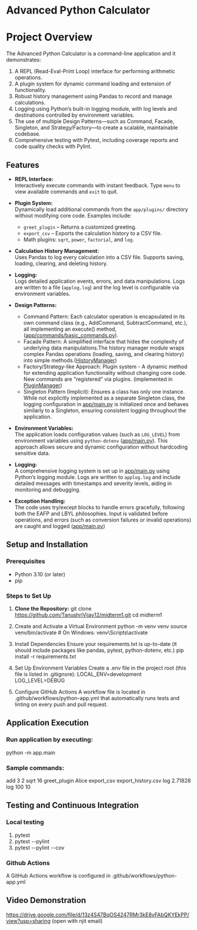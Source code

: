 # Advanced Python Calculator

# Project Overview
The Advanced Python Calculator is a command-line application and it demonstrates:

1. A REPL (Read-Eval-Print Loop) interface for performing arithmetic operations.
2. A plugin system for dynamic command loading and extension of functionality.
3. Robust history management using Pandas to record and manage calculations.
4. Logging using Python’s built-in logging module, with log levels and destinations controlled by environment variables.
5. The use of multiple Design Patterns—such as Command, Facade, Singleton, and Strategy/Factory—to create a scalable, maintainable codebase.
6. Comprehensive testing with Pytest, including coverage reports and code quality checks with Pylint.

## Features
- **REPL Interface:**  
  Interactively execute commands with instant feedback. Type `menu` to view available commands and `exit` to quit.
  
- **Plugin System:**  
  Dynamically load additional commands from the `app/plugins/` directory without modifying core code. Examples include:
  - `greet_plugin` – Returns a customized greeting.
  - `export_csv` – Exports the calculation history to a CSV file.
  - Math plugins: `sqrt`, `power`, `factorial`, and `log`.

- **Calculation History Management:**  
  Uses Pandas to log every calculation into a CSV file. Supports saving, loading, clearing, and deleting history.

- **Logging:**  
  Logs detailed application events, errors, and data manipulations. Logs are written to a file (`applog.log`) and the log level is configurable via environment variables.

- **Design Patterns:**  
    - Command Pattern: Each calculator operation is encapsulated in its own command class (e.g., AddCommand, SubtractCommand, etc.), all implementing an execute() method, ([app/commands/basic_commands.py](https://github.com/TanushriVijay12/midterm1/blob/master/app/commands/basic_commands.py)). 
    - Facade Pattern: A simplified interface that hides the complexity of underlying data manipulations.The history manager module wraps complex Pandas operations (loading, saving, and clearing history) into simple methods.([HistoryManager](https://github.com/TanushriVijay12/midterm1/blob/master/app/history_manager.py)) 
    - Factory/Strategy-like Approach: Plugin system - A dynamic method for extending application functionality without changing core code. New commands are "registered" via plugins. (implemented in [PluginManager](https://github.com/TanushriVijay12/midterm1/blob/master/app/plugin_manager.py))
    - Singleton Pattern (Implicit): Ensures a class has only one instance. While not explicitly implemented as a separate Singleton class, the logging configuration in [app/main.py](https://github.com/TanushriVijay12/midterm1/blob/master/app/main.py) is initialized once and behaves similarly to a Singleton, ensuring consistent logging throughout the application.

- **Environment Variables:**  
  The application loads configuration values (such as `LOG_LEVEL`) from environment variables using `python-dotenv` ([app/main.py](https://github.com/TanushriVijay12/midterm1/blob/master/app/main.py)). This approach allows secure and dynamic configuration without hardcoding sensitive data.

- **Logging:**  
  A comprehensive logging system is set up in [app/main.py](https://github.com/TanushriVijay12/midterm1/blob/master/app/main.py) using Python’s logging module. Logs are written to `applog.log` and include detailed messages with timestamps and severity levels, aiding in monitoring and debugging.

- **Exception Handling:**  
  The code uses try/except blocks to handle errors gracefully, following both the EAFP and LBYL philosophies. Input is validated before operations, and errors (such as conversion failures or invalid operations) are caught and logged ([app/main.py](https://github.com/TanushriVijay12/midterm1/blob/master/app/main.py))


## Setup and Installation

### Prerequisites
- Python 3.10 (or later)
- pip

### Steps to Set Up
1. **Clone the Repository:**
    git clone https://github.com/TanushriVijay12/midterm1.git
    cd midterm1
2. Create and Activate a Virtual Environment
    python -m venv venv
    source venv/bin/activate   # On Windows: venv\Scripts\activate
3. Install Dependencies
     Ensure your requirements.txt is up-to-date (it should include packages like pandas, pytest, python-dotenv, etc.)
    pip install -r requirements.txt
4. Set Up Environment Variables
    Create a .env file in the project root (this file is listed in .gitignore):
    LOCAL_ENV=development
    LOG_LEVEL=DEBUG

5. Configure GitHub Actions
    A workflow file is located in .github/workflows/python-app.yml that automatically runs tests and linting on every push and pull request.


## Application Execution

### Run application by executing:
python -m app.main

### Sample commands:
add 3 2
sqrt 16
greet_plugin Alice
export_csv export_history.csv
log 2.71828
log 100 10

## Testing and Continuous Integration

### Local testing
1. pytest
2. pytest --pylint
3. pytest --pylint --cov

### Github Actions
A GitHub Actions workflow is configured in .github/workflows/python-app.yml


## Video Demonstration
https://drive.google.com/file/d/13z4S47BqOS4247RMr3kE8vFAbQKYEkPP/view?usp=sharing
(open with njit email)
